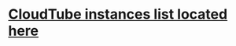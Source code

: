 # [CloudTube instances list located here](https://github.com/NoPlagiarism/frontend-instances-list/tree/master/instances/youtube/cloudtube)